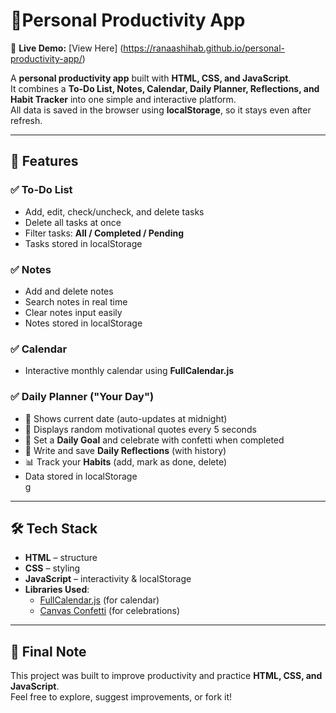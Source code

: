 # 📝Personal Productivity App  

🔗 **Live Demo:** [View Here] (https://ranaashihab.github.io/personal-productivity-app/)

A **personal productivity app** built with **HTML, CSS, and JavaScript**.  
It combines a **To-Do List, Notes, Calendar, Daily Planner, Reflections, and Habit Tracker** into one simple and interactive platform.  
All data is saved in the browser using **localStorage**, so it stays even after refresh.  

---

## 🚀 Features  

### ✅ To-Do List  
- Add, edit, check/uncheck, and delete tasks  
- Delete all tasks at once  
- Filter tasks: **All / Completed / Pending**  
- Tasks stored in localStorage  

### ✅ Notes  
- Add and delete notes  
- Search notes in real time  
- Clear notes input easily  
- Notes stored in localStorage  

### ✅ Calendar  
- Interactive monthly calendar using **FullCalendar.js**  

### ✅ Daily Planner ("Your Day")  
- 📅 Shows current date (auto-updates at midnight)  
- 💬 Displays random motivational quotes every 5 seconds  
- 🎯 Set a **Daily Goal** and celebrate with confetti when completed  
- 📝 Write and save **Daily Reflections** (with history)  
- 📊 Track your **Habits** (add, mark as done, delete)  
- Data stored in localStorage  
g
---

## 🛠️ Tech Stack  

- **HTML** – structure  
- **CSS** – styling  
- **JavaScript** – interactivity & localStorage  
- **Libraries Used**:  
  - [FullCalendar.js](https://fullcalendar.io/) (for calendar)  
  - [Canvas Confetti](https://www.npmjs.com/package/canvas-confetti) (for celebrations) 

---
## 🚀 Final Note  
This project was built to improve productivity and practice **HTML, CSS, and JavaScript**.  
Feel free to explore, suggest improvements, or fork it!  
